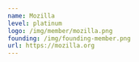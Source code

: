 ```yaml
---
name: Mozilla
level: platinum
logo: /img/member/mozilla.png
founding: /img/founding-member.png
url: https://mozilla.org
---
```

